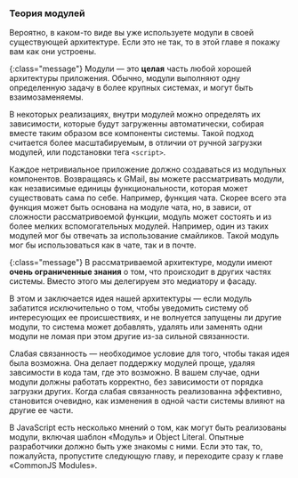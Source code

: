 ### Теория модулей

Вероятно, в каком-то виде вы уже используете модули в своей существующей
архитектуре. Если это не так, то в этой главе я покажу вам как они устроены.

{:class="message"}
Модули — это **целая** часть любой хорошей архитектуры приложения. Обычно,
модули выполняют одну определенную задачу в более крупных системах, и могут быть
взаимозаменяемы.

В некоторых реализациях, внутри модулей можно определять их зависимости, которые
будут загруженны автоматически, собирая вместе таким образом все компоненты
системы. Такой подход считается более масштабируемым, в отличии от ручной
загрузки модулей, или подстановки тега `<script>`.

Каждое нетривиальное приложение должно создаваться из модульных компонентов.
Возвращаясь к GMail, вы можете рассматривать модули, как независимые единицы
функциональности, которая может существовать сама по себе. Например, 
функция чата. Скорее всего эта функция может быть основана на модуле чата, но,
в зависи, от сложности рассматривоемой функции, модуль может состоять и из более
мелких вспомогательных модулей. Например, один из таких модулей мог бы отвечать
за использование смайликов. Такой модуль мог бы использоваться как в чате, так и
в почте.

{:class="message"}
В рассматриваемой архитектуре, модули имеют **очень ограниченные знания**
о том, что происходит в других частях системы. Вместо этого мы делегируем это
медиатору и фасаду.

В этом и заключается идея нашей архитектуры — если модуль забатится исключительно
о том, чтобы уведомить систему об интересующих ее происшествиях, и не волнуется
запущены ли другие модули, то система может добавлять, удалять или заменять одни
модули не ломая при этом другие из-за сильной связанности.

Слабая связанность — необходимое условие для того, чтобы такая идея была возможна.
Она делает поддержку модулей проще, удаляя завсимости в кода там, где это
возможно. В вашем случае, одни модули должны работать корректно, без зависимости
от порядка загрузки других. Когда слабая связанность реализованна эффективно,
становится очевидно, как изменения в одной части системы влияют на другие ее части.

В JavaScript есть несколько мнений о том, как могут быть реализованы модули,
включая шаблон «Модуль» и Object Literal. Опытные разработчики должно быть уже
знакомы с ними. Если это так, то, пожалуйста, пропустите следующую главу, и 
переходите сразу к главе «CommonJS Modules».